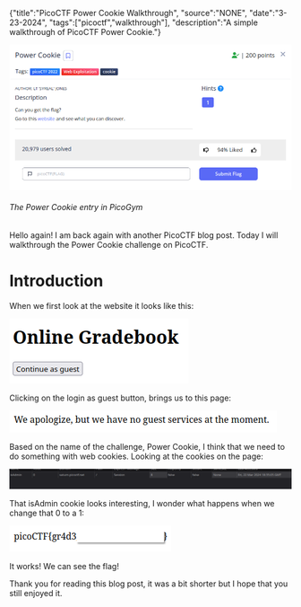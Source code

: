 {"title":"PicoCTF Power Cookie Walkthrough", "source":"NONE", "date":"3-23-2024", "tags":["picoctf","walkthrough"], "description":"A simple walkthrough of PicoCTF Power Cookie."}


![The Power Cookie entry in the PicoGym](/static/7/PC_TITLE.png)
###### The Power Cookie entry in PicoGym

Hello again! I am back again with another PicoCTF blog post. 
Today I will walkthrough the Power Cookie challenge on PicoCTF.

# Introduction

When we first look at the website it looks like this:

![The Power cookie website, it has a simple button and a header](/static/7/PC_WEBSITE.png)

Clicking on the login as guest button, brings us to this page:

![A website that shows that there are no guest services](/static/7/PC_OTHER_PAGE.png)

Based on the name of the challenge, Power Cookie, I think that we need to do something with web cookies.
Looking at the cookies on the page:

![A cookie called isadmin](/static/7/PC_COOKIE.png)

That isAdmin cookie looks interesting, I wonder what happens when we change that 0 to a 1:

![working/able to see flag](/static/7/PC_FLAG.png)

It works! We can see the flag!

Thank you for reading this blog post, it was a bit shorter but I hope that you still enjoyed it.